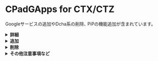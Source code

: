 # CPadGApps for CTX/CTZ
Googleサービスの追加やDcha系の削除､ PiPの機能追加が含まれています。<br>

<details><summary><b>詳細</b></summary><br>

モジュールID：**CPadGApps-CTXZ**

バージョン：v1.1.0
</details>

<details><summary><b>追加</b></summary><br>

## 機能

- **android.software.picture_in_picture**

その他 Google のやつ (需要が分からん)

一応、**GMS**依存のシステムアップデート機能を無効化するコードを実行しますが、アプリが更新されたタイミングで勝手に有効化されるようです。  
目障りな場合は、以下のコマンドを実行してください
```
adb shell su -c  pm disable com.google.android.gms/.update.SystemUpdateActivity
```

また、｢**Google設定**｣が邪魔な場合は、以下のコマンドを実行してください
```
adb shell su -c pm disable com.google.android.gms/.app.settings.GoogleSettingsActivity
```

## アプリ

- **FirmwareUpdate**
  - 設定アプリからアクティビティを立ち上げた際に<br>設定アプリがクラッシュするのを防ぎます｡
- **GmsCore**
- **GoogleCalendarSyncAdapter**
- **GoogleContactsSyncAdapter**
- **GoogleServicesFramework**
- **Launcher3**
  - 既定のランチャーを置換します
- **Phonesky**

</details><details><summary><b>削除</b></summary>

## アプリ

- **DchaDataBox**
- **DchaService**  
  厳密には無効化してるだけです
- **DchaSystemSettings**
- **DchaSetupWizard**
- STS-Tottori 版 **Android SystemWebView**
- **QuickSearchBox**  
  - **Google** と競合するため

</details><details><summary><b>その他注意事項など</b></summary>

## Play ストアに欲しいアプリが無い

[**Aurora Store**](https://auroraoss.com/downloads/AuroraStore/Release/) を使ってください。  
初回ログインする前に、｢**偽装マネージャー**｣から、｢**Google Pixel 3A**｣を選択してください。

## SafetyNet を通したい

SafetyNetを通したり､一部アプリを動作させるためには [**PlayIntefrityFix**](https://github.com/chiteroman/PlayIntegrityFix/releases/latest) が必要です｡

2024/05/17 時点では、v15.9.8 で **Play Integrity** は **DEVICE** まで通ります。

## イヤホンが使えない

[***Lesser AudioSwitch**](https://play.google.com/store/apps/details?id=com.nordskog.LesserAudioSwitch&hl=ja_JP) を使用してください。

## パッケージインストーラーを使用したい場合

**`IGNORE_DCHA_COMPLETED`** を配置していても、スイッチが塞がれているため、設定アプリから有効化する事は出来ません。  
[![](https://github.com/s1204IT/CPadGApps/assets/52069677/3acba18f-da66-47f1-9472-2587efc69bc5)](#)

その為、以下の２通りの手段を用いて有効化する必要が有ります。

この例では、**Chrome** (`com.android.chrome`) を用います。

### ADB

**ADB**、**su**、**rish** を用いる場合は、次の通り実行してください。

```
adb shell appops set com.android.chrome REQUEST_INSTALL_PACKAGES allow
```
内部シェルの場合は、先頭の \[**`adb shell`**\] を除いて実行してください。

### AppOps

[**AppOps**](https://github.com/RikkaApps/App-Ops-issue-tracker/releases/tag/files) を用いると、シェルなどを用いずに、端末だけで簡単に有効化出来ます。

> [!NOTE]
> **AppOps** を使用するには、[**Shizuku**](https://github.com/RikkaApps/Shizuku/releases/latest) または [**Sui**](https://github.com/RikkaApps/Sui/releases/latest) (推奨) が必要です。

[![](https://github.com/s1204IT/CPadGApps/assets/52069677/744f8f96-19ef-416d-badb-fb7cd284fbd9)](#)

</details>
